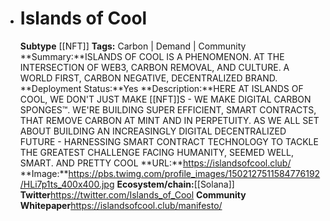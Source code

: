 - # Islands of Cool
  **Subtype** [[NFT]]
  **Tags:** Carbon | Demand | Community
  **Summary:**ISLANDS OF COOL IS A PHENOMENON. AT THE INTERSECTION OF WEB3, CARBON REMOVAL, AND CULTURE. A WORLD FIRST, CARBON NEGATIVE, DECENTRALIZED BRAND. 
  **Deployment Status:**Yes
  **Description:**HERE AT ISLANDS OF COOL, WE DON'T JUST MAKE [[NFT]]S - WE MAKE DIGITAL CARBON SPONGES™. WE'RE BUILDING SUPER EFFICIENT, SMART CONTRACTS, THAT REMOVE CARBON AT MINT AND IN PERPETUITY. AS WE ALL SET ABOUT BUILDING AN INCREASINGLY DIGITAL DECENTRALIZED FUTURE - HARNESSING SMART CONTRACT TECHNOLOGY TO TACKLE THE GREATEST CHALLENGE FACING HUMANITY, SEEMED WELL, SMART. AND PRETTY COOL
  **URL:**https://islandsofcool.club/
  **Image:**https://pbs.twimg.com/profile_images/1502127511584776192/HLi7p1ts_400x400.jpg
  **Ecosystem/chain:**[[Solana]]
  **Twitter**https://twitter.com/Islands_of_Cool
  **Community**
  **Whitepaper**https://islandsofcool.club/manifesto/